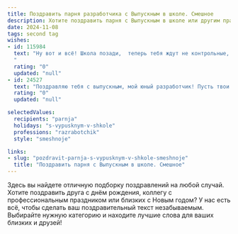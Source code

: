 ```yaml
---
title: Поздравить парня разработчика с Выпускным в школе. Смешное
description: Хотите поздравить парня с Выпускным в школе или другим праздником? Наш ИИ создаст незабываемое поздравление, а вы обязательно выделитесь среди других.  
date: 2024-11-08
tags: second tag
wishes:
- id: 115984
  text: "Ну вот и всё! Школа позади,  теперь тебя ждут не контрольные, а дедлайны!  Поздравляю с окончанием школы, будущий гений кода! Пусть твой путь разработчика будет полон не багов, а крутых проектов и жирных зарплат (чтобы хватало на все те гаджеты, о которых ты мечтал!).  Не забывай отдыхать, а то перегоришь, как процессор в разгар майнинга!  Удачи!
  "
  rating: "0"
  updated: "null"
- id: 24527
  text: "Поздравляю тебя с выпускным, мой юный разработчик! Пусть твои алгоритмы будут быстрее, чем твои шаги на танцполе, а твои коды чище, чем форма твоего выпускного костюма! Пусть твои программы никогда не будут содержать багов, а только фич, которые делают мир лучше. И помни, что даже если ты забудешь поставить точку с запятой, жизнь все равно продолжится. Удачи в старшей школе жизни, и не забывай, что ты уже сегодняшний программист с завтрашним видением!"
  rating: "0"
  updated: "null"

selectedValues:
  recipients: "parnja"
  holidays: "s-vypusknym-v-shkole"
  professions: "razrabotchik"
  style: "smeshnoje"

links:
- slug: "pozdravit-parnja-s-vypusknym-v-shkole-smeshnoje"
  title: "Поздравить парня с Выпускным в школе. Смешное"
---
```


Здесь вы найдете отличную подборку поздравлений на любой случай.
Хотите поздравить друга с днём рождения, коллегу с профессиональным праздником или близких с Новым годом? У нас есть всё, чтобы сделать ваш поздравительный текст незабываемым. Выбирайте нужную категорию и находите лучшие слова для ваших близких и друзей!
